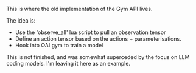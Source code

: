 This is where the old implementation of the Gym API lives.

The idea is:
- Use the 'observe_all' lua script to pull an observation tensor
- Define an action tensor based on the actions + parameterisations.
- Hook into OAI gym to train a model

This is not finished, and was somewhat superceded by the focus on LLM coding models. I'm leaving it here as an example.